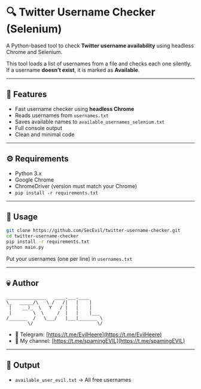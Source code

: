 # 🔍 Twitter Username Checker (Selenium)

A Python-based tool to check **Twitter username availability** using headless Chrome and Selenium.

This tool loads a list of usernames from a file and checks each one silently. If a username **doesn’t exist**, it is marked as **Available**.

---

## 🧠 Features

- Fast username checker using **headless Chrome**
- Reads usernames from `usernames.txt`
- Saves available names to `available_usernames_selenium.txt`
- Full console output
- Clean and minimal code

---

## ⚙️ Requirements

- Python 3.x
- Google Chrome
- ChromeDriver (version must match your Chrome)
- `pip install -r requirements.txt`

---

## 🚀 Usage

```bash
git clone https://github.com/SecEvil/twitter-username-checker.git
cd twitter-username-checker
pip install -r requirements.txt
python main.py
```

Put your usernames (one per line) in `usernames.txt`

---

## 💀 Author

```
_______________   ____.___.____     
\_   _____/\   \ /   /|   |    |    
 |    __)_  \   Y   / |   |    |    
 |        \  \     /  |   |    |___ 
/_______  /   \___/   |___|_______ \
        \/                        \/
```

- 🔗 Telegram: [https://t.me/EvilHeere](https://t.me/EvilHeere)  
- 🔗 My channel: [https://t.me/spamingEVIL](https://t.me/spamingEVIL)

---

## 📁 Output

- `available_user_evil.txt` → All free usernames
